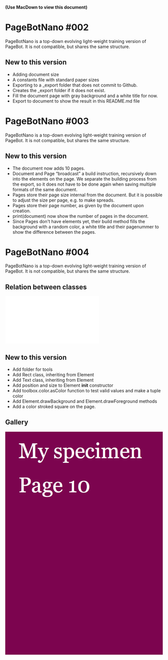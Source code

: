 **(Use MacDown to view this document)**

# PageBotNano #002
PageBotNano is a top-down evolving light-weight training version of PageBot. It is not compatible, but shares the same structure. 

## New to this version

* Adding document size
* A constants file with standard paper sizes
* Exporting to a _export folder that does not commit to Github.
* Creates the _export folder if it does not exist.
* Fill the document page with gray background and a white title for now.
* Export to document to show the result in this README.md file

# PageBotNano #003
PageBotNano is a top-down evolving light-weight training version of PageBot. It is not compatible, but shares the same structure. 

## New to this version

* The document now adds 10 pages.
* Document and Page “broadcast” a build instruction, recursively down into the elements on the page. We separate the building process from the export, so it does not have to be done again when saving multiple formats of the same document.
* Pages store their page size internal from the document. But it is possible to adjust the size per page, e.g. to make spreads.
* Pages store their page number, as given by the document upon creation.
* print(document) now show the number of pages in the document.
* Since Pages don't have elements yet, their build method fills the background with a random color, a white title and their pagenummer to show the difference between the pages.

# PageBotNano #004
PageBotNano is a top-down evolving light-weight training version of PageBot. It is not compatible, but shares the same structure. 

## Relation between classes

![](gallery/DocumentPagesElements.pdf)

## New to this version

* Add folder for tools
* Add Rect class, inheriting from Element
* Add Text class, inheriting from Element
* Add position and size to Element __init__ constructor
* Add toolbox.color.asColor function to test valid values and make a tuple color
* Add Element.drawBackground and Element.drawForeground methods
* Add a color stroked square on the page.

## Gallery

![](gallery/MyTypeSpecimen.png)

